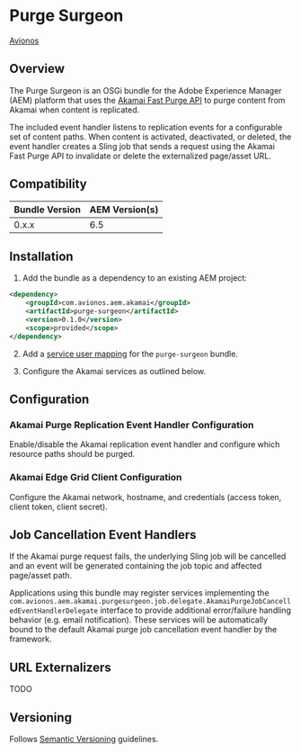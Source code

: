 # Purge Surgeon

[Avionos](https://www.avionos.com)

## Overview

The Purge Surgeon is an OSGi bundle for the Adobe Experience Manager (AEM) platform that uses the [Akamai Fast Purge API](https://developer.akamai.com/api/core_features/fast_purge/v3.html) to purge content from Akamai when content is replicated.

The included event handler listens to replication events for a configurable set of content paths.  When content is activated, deactivated, or deleted, the event handler creates a Sling job that sends a request using the Akamai Fast Purge API to invalidate or delete the externalized page/asset URL.

## Compatibility

Bundle Version | AEM Version(s)
------------ | -------------
0.x.x | 6.5

## Installation

1. Add the bundle as a dependency to an existing AEM project:

```xml
<dependency>
    <groupId>com.avionos.aem.akamai</groupId>
    <artifactId>purge-surgeon</artifactId>
    <version>0.1.0</version>
    <scope>provided</scope>
</dependency>
```

2. Add a [service user mapping](https://helpx.adobe.com/experience-manager/6-4/sites/administering/using/security-service-users.html#ServiceUsersandMappings) for the `purge-surgeon` bundle.

3. Configure the Akamai services as outlined below.

## Configuration

### Akamai Purge Replication Event Handler Configuration

Enable/disable the Akamai replication event handler and configure which resource paths should be purged.

### Akamai Edge Grid Client Configuration

Configure the Akamai network, hostname, and credentials (access token, client token, client secret).

## Job Cancellation Event Handlers

If the Akamai purge request fails, the underlying Sling job will be cancelled and an event will be generated containing the job topic and affected page/asset path.  

Applications using this bundle may register services implementing the `com.avionos.aem.akamai.purgesurgeon.job.delegate.AkamaiPurgeJobCancelledEventHandlerDelegate` interface to provide additional error/failure handling behavior (e.g. email notification).  These services will be automatically bound to the default 
Akamai purge job cancellation event handler by the framework.

## URL Externalizers

TODO

## Versioning

Follows [Semantic Versioning](http://semver.org/) guidelines.